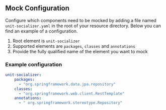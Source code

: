 ## Mock Configuration
Configure which components need to be mocked by adding a file named `unit-socializer.yaml` in the root of your resource directory.
Below you can find an example of a configuration.

1. Root element is `unit-socializer`
2. Supported elements are `packages`, `classes` and `annotations`
3. Provide the fully qualified name of the element you want to mock

### Example configuration
```yaml
unit-socializer:
    packages:
      - "org.springframework.data.jpa.repository"
    classes:
      - "org.springframework.web.client.RestTemplate"
    annotations:
      - " org.springframework.stereotype.Repository"
```
